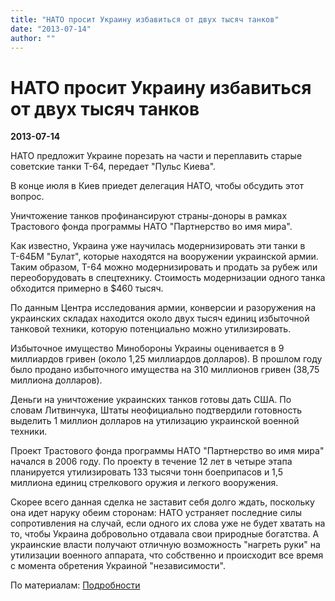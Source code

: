```yaml
---
title: "НАТО просит Украину избавиться от двух тысяч танков"
date: "2013-07-14"
author: ""
---
```


# НАТО просит Украину избавиться от двух тысяч танков

**2013-07-14** 

НАТО предложит Украине порезать на части и переплавить старые советские танки Т-64, передает "Пульс Киева".

В конце июля в Киев приедет делегация НАТО, чтобы обсудить этот вопрос.

Уничтожение танков профинансируют страны-доноры в рамках Трастового фонда программы НАТО "Партнерство во имя мира".

Как известно, Украина уже научилась модернизировать эти танки в Т-64БМ "Булат", которые находятся на вооружении украинской армии. Таким образом, Т-64 можно модернизировать и продать за рубеж или переоборудовать в спецтехнику. Стоимость модернизации одного танка обходится примерно в $460 тысяч.

По данным Центра исследования армии, конверсии и разоружения на украинских складах находится около двух тысяч единиц избыточной танковой техники, которую потенциально можно утилизировать.

Избыточное имущество Минобороны Украины оценивается в 9 миллиардов гривен (около 1,25 миллиардов долларов). В прошлом году было продано избыточного имущества на 310 миллионов гривен (38,75 миллиона долларов).

Деньги на уничтожение украинских танков готовы дать США. По словам Литвинчука, Штаты неофициально подтвердили готовность выделить 1 миллион долларов на утилизацию украинской военной техники.

Проект Трастового фонда программы НАТО "Партнерство во имя мира" начался в 2006 году. По проекту в течение 12 лет в четыре этапа планируется утилизировать 133 тысячи тонн боеприпасов и 1,5 миллиона единиц стрелкового оружия и легкого вооружения.

Скорее всего данная сделка не заставит себя долго ждать, поскольку она идет наруку обеим сторонам: НАТО устраняет последние силы сопротивления на случай, если одного их слова уже не будет хватать на то, чтобы Украина добровольно отдавала свои природные богатства. А украинские власти получают отличную возможность "нагреть руки" на утилизации военного аппарата, что собственно и происходит все время с момента обретения Украиной "независимости".

По материалам: [Подробности](http://podrobnosti.ua/power/2013/07/14/917278.html)